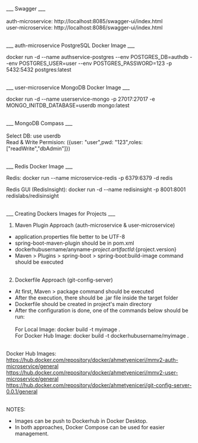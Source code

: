 ___ Swagger ___ <br /><br />
auth-microservice: http://localhost:8085/swagger-ui/index.html <br />
user-microservice: http://localhost:8086/swagger-ui/index.html 
<br /><br />

___ auth-microservice PostgreSQL Docker Image ___ <br />

docker run -d --name authservice-postgres --env POSTGRES_DB=authdb --env POSTGRES_USER=user --env POSTGRES_PASSWORD=123 -p 5432:5432 postgres:latest 
<br /><br />

___ user-microservice MongoDB Docker Image ___ <br />

docker run -d --name userservice-mongo -p 27017:27017 -e MONGO_INITDB_DATABASE=userdb mongo:latest
<br /><br />

___ MongoDB Compass ___ <br /><br />
Select DB: use userdb <br />
Read & Write Permision: ({user: "user",pwd: "123",roles: ["readWrite","dbAdmin"]})
<br /><br />

___ Redis Docker Image ___ <br />

Redis: docker run --name microservice-redis -p 6379:6379 -d redis
<br />

Redis GUI (RedisInsight): docker run -d --name redisinsight -p 8001:8001 redislabs/redisinsight
<br /><br />

___ Creating Dockers Images for Projects ___ <br />

1) Maven Plugin Approach (auth-microservice & user-microservice) <br />
- application.properties file better to be UTF-8
- <artifactId>spring-boot-maven-plugin</artifactId> should be in pom.xml <br />
- <name>dockerhubusername/anyname-${project.artifactId}:${project.version}</name> <br />
- Maven > Plugins > spring-boot > spring-boot:build-image command should be executed <br /><br />

2) Dockerfile Approach (git-config-server) <br />
- At first, Maven > package command should be executed <br />
- After the execution, there should be .jar file inside the target folder <br />
- Dockerfile should be created in project's main directory <br />
- After the configuration is done, one of the commands below should be run: <br /><br />
For Local Image:       docker build -t myimage . <br />
For Docker Hub Image:  docker build -t dockerhubusername/myimage . <br /><br />

Docker Hub Images: <br />
https://hub.docker.com/repository/docker/ahmetyeniceri/mmv2-auth-microservice/general <br />
https://hub.docker.com/repository/docker/ahmetyeniceri/mmv2-user-microservice/general <br />
https://hub.docker.com/repository/docker/ahmetyeniceri/git-config-server-0.0.1/general <br /><br />

NOTES: 
- Images can be push to Dockerhub in Docker Desktop. <br />
- In both approaches, Docker Compose can be used for easier management.
